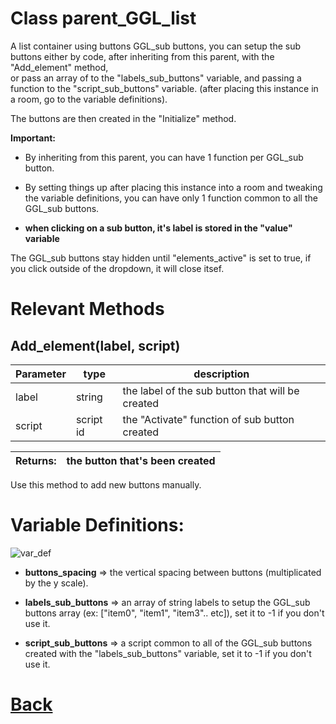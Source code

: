 # Class parent_GGL_list

A list container using buttons GGL_sub buttons, you can setup the sub buttons either by code, after inheriting from this parent, with the "Add_element"	method, 	
or pass an array of to the "labels_sub_buttons" variable,	and passing a function to the "script_sub_buttons" variable.
	(after placing this instance in a room, go to the variable 	definitions).
  
The buttons are then created in the "Initialize" method.
	
**Important:**
	
- By inheriting from this parent, you can have 1 function per GGL_sub button.
	  
- By setting things up after placing this instance into a room and tweaking the variable definitions, you can have only 1 function common to all the GGL_sub buttons.

- **when clicking on a sub button, it's label is stored in the "value" variable**
	
The GGL_sub buttons stay hidden until "elements_active" is set to true, if you click outside of the dropdown, it will close itsef.

# Relevant Methods

## Add_element(label, script)

| Parameter   |  type   |              description                   |
|--           |       --|--                                          |
|   label     | string  | the label of the sub button that will be created |
|   script     | script id  | the "Activate" function of sub button created |

| Returns:  | the button that's been created |
|--         |                             --|

Use this method to add new buttons manually.

# Variable Definitions:

![var_def](https://github.com/Ced30/GML-GUI-Library-GGL-Documentation/blob/main/Images/API/GGL_instance/parent_GGL_list.png)

- **buttons_spacing**	 => the vertical spacing between buttons (multiplicated by the y scale).

- **labels_sub_buttons** => an array of string labels to setup the GGL_sub buttons array (ex: ["item0", "item1", "item3".. etc]), set it to -1 if you don't use it.

- **script_sub_buttons** => a script common to all of the GGL_sub buttons created with the "labels_sub_buttons" variable, set it to -1 if you don't use it.

# [Back](https://github.com/Ced30/GML-GUI-Library-GGL-Documentation/blob/main/API/Instance%20Classes.md)

